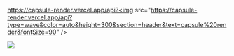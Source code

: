 https://capsule-render.vercel.app/api?<img src="https://capsule-render.vercel.app/api?type=wave&color=auto&height=300&section=header&text=capsule%20render&fontSize=90" />

<img src="https://img.shields.io/badge/JAVASCRIPT-F7DF1E?style=flat&logo=javascript&logoColor=white"/>
